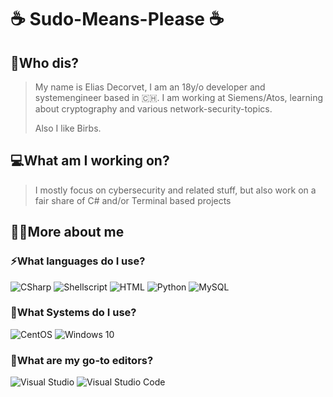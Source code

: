 

# ☕ Sudo-Means-Please ☕

## 🤔Who dis?
>My name is Elias Decorvet, I am an 18y/o developer and systemengineer based in 🇨🇭.
>I am working at Siemens/Atos, learning about cryptography and various network-security-topics.
>
>Also I like Birbs.

## 💻What am I working on?
> I mostly focus on cybersecurity and related stuff, but also work on a fair share of C# and/or Terminal based projects 
## 🤷‍♂️More about me
### ⚡What languages do I use?
![CSharp](https://img.icons8.com/color/48/000000/c-sharp-logo.png) ![Shellscript](https://img.icons8.com/color/48/000000/console.png) ![HTML](https://img.icons8.com/color/48/000000/html-5.png) ![Python](https://img.icons8.com/color/48/000000/python.png) ![MySQL](https://img.icons8.com/color/48/000000/mysql.png)
###  🔨What Systems do I use?
![CentOS](https://img.icons8.com/color/48/000000/centos.png) ![Windows 10](https://img.icons8.com/color/48/000000/windows-10.png)
###  🔨What are my go-to editors?
![Visual Studio](https://img.icons8.com/color/48/000000/visual-studio-2019.png) ![Visual Studio Code](https://img.icons8.com/color/48/000000/visual-studio-code-2019.png)
